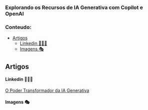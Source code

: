 ### Explorando os Recursos de IA Generativa com Copilot e OpenAI

### Conteudo:
 - [Artigos](#artigos)
   - [Linkedin 👨🏽‍💻](#linkedin)
   - [Imagens 🎭](#imagens)

## Artigos

#### Linkedin 👨🏽‍💻
[O Poder Transformador da IA Generativa](https://www.linkedin.com/pulse/o-poder-transformador-da-ia-generativa-yenny-delgado--sxlzf/?trackingId=DqwqpjUYRgKHFhv%2BGJEdfg%3D%3D)

#### Imagens 🎭

